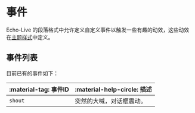 # 事件

Echo-Live 的段落格式中允许定义自定义事件以触发一些有趣的动效，这些动效在[主题样式](theme.md)中定义。

## 事件列表
目前已有的事件如下：

| :material-tag: 事件ID | :material-help-circle: 描述 |
| - | - |
| `shout` | 突然的大喊，对话框震动。 | 